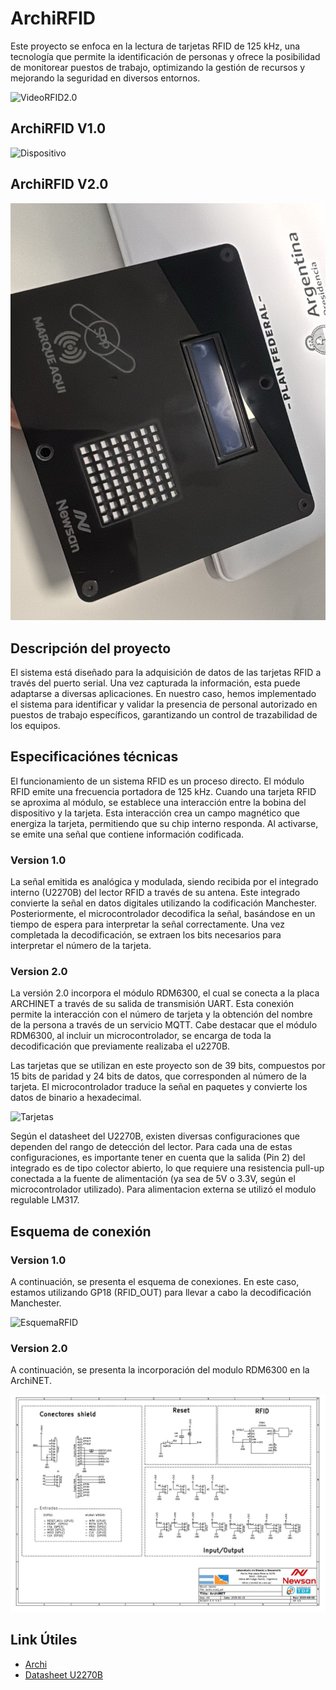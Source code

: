 <h1>ArchiRFID</h1>

Este proyecto se enfoca en la lectura de tarjetas RFID de 125 kHz, una tecnología que permite la identificación de personas y ofrece la posibilidad de monitorear puestos de trabajo, optimizando la gestión de recursos y mejorando la seguridad en diversos entornos.

![VideoRFID2.0](Img/test.mp4.gif)

<h2>ArchiRFID V1.0</h2>

![Dispositivo](https://github.com/user-attachments/assets/ac94115c-2ae0-4c97-981d-bc202c954b77)
<h2>ArchiRFID V2.0</h2>

![Dispositivo](Img/Dispositivo2.0.jpeg)


<h2>Descripción del proyecto</h2>

El sistema está diseñado para la adquisición de datos de las tarjetas RFID a través del puerto serial. Una vez capturada la información, esta puede adaptarse a diversas aplicaciones. En nuestro caso, hemos implementado el sistema para identificar y validar la presencia de personal autorizado en puestos de trabajo específicos, garantizando un control de trazabilidad de los equipos.

<h2>Especificaciónes técnicas </h2>

El funcionamiento de un sistema RFID es un proceso directo. El módulo RFID emite una frecuencia portadora de 125 kHz. Cuando una tarjeta RFID se aproxima al módulo, se establece una interacción entre la bobina del dispositivo y la tarjeta. Esta interacción crea un campo magnético que energiza la tarjeta, permitiendo que su chip interno responda. Al activarse, se emite una señal que contiene información codificada.

<h3>Version 1.0</h3>

La señal emitida es analógica y modulada, siendo recibida por el integrado interno (U2270B) del lector RFID a través de su antena. Este integrado convierte la señal en datos digitales utilizando la codificación Manchester. Posteriormente, el microcontrolador decodifica la señal, basándose en un tiempo de espera para interpretar la señal correctamente. Una vez completada la decodificación, se extraen los bits necesarios para interpretar el número de la tarjeta.

<h3>Version 2.0</h3>

La versión 2.0 incorpora el módulo RDM6300, el cual se conecta a la placa ARCHINET a través de su salida de transmisión UART. Esta conexión permite la interacción con el número de tarjeta y la obtención del nombre de la persona a través de un servicio MQTT. Cabe destacar que el módulo RDM6300, al incluir un microcontrolador, se encarga de toda la decodificación que previamente realizaba el u2270B.


Las tarjetas que se utilizan en este proyecto son de 39 bits, compuestos por 15 bits de paridad y 24 bits de datos, que corresponden al número de la tarjeta. El microcontrolador traduce la señal en paquetes y convierte los datos de binario a hexadecimal.

![Tarjetas](https://github.com/user-attachments/assets/82ef57ea-9a2f-4d34-a169-16970ca9f5b9)

Según el datasheet del U2270B, existen diversas configuraciones que dependen del rango de detección del lector. Para cada una de estas configuraciones, es importante tener en cuenta que la salida (Pin 2) del integrado es de tipo colector abierto, lo que requiere una resistencia pull-up conectada a la fuente de alimentación (ya sea de 5V o 3.3V, según el microcontrolador utilizado). Para alimentacion externa se utilizó el modulo regulable LM317.

<h2>Esquema de conexión</h2>

<h3>Version 1.0</h3>
A continuación, se presenta el esquema de conexiones. En este caso, estamos utilizando GP18 (RFID_OUT) para llevar a cabo la decodificación Manchester.

![EsquemaRFID](https://github.com/user-attachments/assets/4c9f6bc3-1960-4ea7-94b2-a67a3d547724)

<h3>Version 2.0</h3>

A continuación, se presenta la incorporación del modulo RDM6300 en la ArchiNET.

![EsquemaRFID2.0](Img/RFIDV2.JPG)



<h2>Link Útiles</h2>

- [Archi](https://archikids.com.ar/)
- [Datasheet U2270B](https://www.farnell.com/datasheets/94393.pdf)
